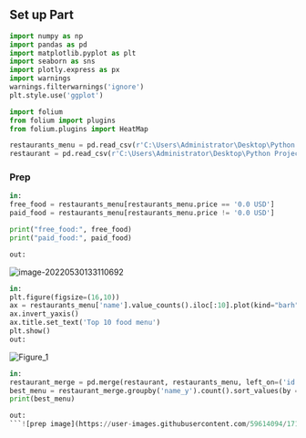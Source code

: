## Set up Part

``` python
import numpy as np
import pandas as pd
import matplotlib.pyplot as plt
import seaborn as sns
import plotly.express as px
import warnings
warnings.filterwarnings('ignore')
plt.style.use('ggplot')

import folium
from folium import plugins
from folium.plugins import HeatMap

restaurants_menu = pd.read_csv(r'C:\Users\Administrator\Desktop\Python Project\restaurant-menus.csv')
restaurant = pd.read_csv(r'C:\Users\Administrator\Desktop\Python Project\restaurants.csv')

```

### Prep

``` python
in:
free_food = restaurants_menu[restaurants_menu.price == '0.0 USD']
paid_food = restaurants_menu[restaurants_menu.price != '0.0 USD']

print("free_food:", free_food)
print("paid_food:", paid_food)

out:

```

![image-20220530133110692](https://user-images.githubusercontent.com/59614094/171039269-fba47a30-5ec5-4724-8b90-2cb5183bc9a9.png)



``` python
in:
plt.figure(figsize=(16,10))
ax = restaurants_menu['name'].value_counts().iloc[:10].plot(kind="barh", color = 'purple')
ax.invert_yaxis()
ax.title.set_text('Top 10 food menu')
plt.show()
out:

```
![Figure_1](https://user-images.githubusercontent.com/59614094/171039558-55f0bb74-7a2d-4cc8-8456-04b4290c1bb4.png)

``` python
in:
restaurant_merge = pd.merge(restaurant, restaurants_menu, left_on=('id'), right_on=('restaurant_id'))
best_menu = restaurant_merge.groupby('name_y').count().sort_values(by = 'id', ascending = False).head(20)
print(best_menu)

out:
```![prep image](https://user-images.githubusercontent.com/59614094/171040558-129f23d8-1d13-4d02-8640-86cec22c0459.png)



